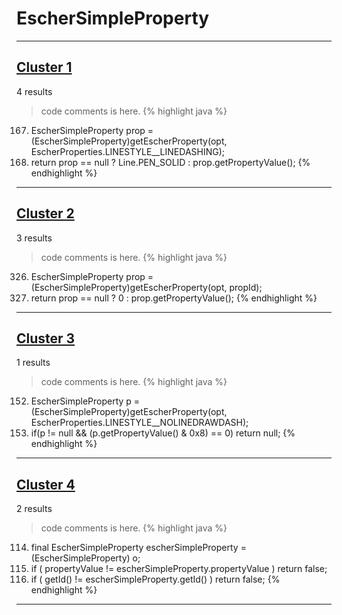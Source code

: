 # EscherSimpleProperty

***

## [Cluster 1](./1)
4 results
> code comments is here.
{% highlight java %}
167. EscherSimpleProperty prop = (EscherSimpleProperty)getEscherProperty(opt, EscherProperties.LINESTYLE__LINEDASHING);
168. return prop == null ? Line.PEN_SOLID : prop.getPropertyValue();
{% endhighlight %}

***

## [Cluster 2](./2)
3 results
> code comments is here.
{% highlight java %}
326. EscherSimpleProperty prop = (EscherSimpleProperty)getEscherProperty(opt, propId);
327. return prop == null ? 0 : prop.getPropertyValue();
{% endhighlight %}

***

## [Cluster 3](./3)
1 results
> code comments is here.
{% highlight java %}
152. EscherSimpleProperty p = (EscherSimpleProperty)getEscherProperty(opt, EscherProperties.LINESTYLE__NOLINEDRAWDASH);
153. if(p != null && (p.getPropertyValue() & 0x8) == 0) return null;
{% endhighlight %}

***

## [Cluster 4](./4)
2 results
> code comments is here.
{% highlight java %}
114. final EscherSimpleProperty escherSimpleProperty = (EscherSimpleProperty) o;
116. if ( propertyValue != escherSimpleProperty.propertyValue ) return false;
117. if ( getId() != escherSimpleProperty.getId() ) return false;
{% endhighlight %}

***


